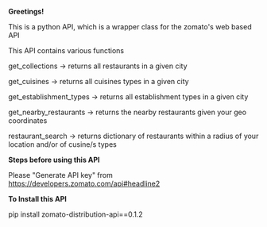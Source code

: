 **Greetings!** 

This is a python API, which is a wrapper class for the zomato's web based API

This API contains various functions

get_collections -> returns all restaurants in a given city

get_cuisines -> returns all cuisines types in a given city

get_establishment_types -> returns all establishment types in a given city

get_nearby_restaurants -> returns the nearby restaurants given your geo coordinates

restaurant_search -> returns dictionary of restaurants within a radius of your location and/or of cusine/s types


**Steps before using this API**

Please "Generate API key" from https://developers.zomato.com/api#headline2


**To Install this API**

pip install zomato-distribution-api==0.1.2
